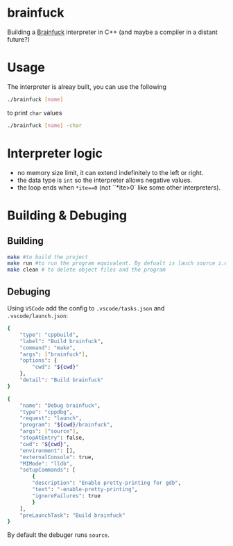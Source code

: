 # brainfuck

Building a [Brainfuck](https://en.wikipedia.org/wiki/Brainfuck#:~:text=Brainfuck%20is%20an%20esoteric%20programming,pointer%2C%20and%20an%20instruction%20pointer.) interpreter in C++ (and maybe a compiler in a distant future?)

# Usage 

The interpreter is alreay built, you can use the following
```bash
./brainfuck [name]
```
to print `char` values

```bash
./brainfuck [name] -char
```
# Interpreter logic
- no memory size limit, it can extend indefinitely to the left or right.
- the data type is `int` so the interpreter allows negative values.
- the loop ends when `*ite==0` (not ``*ite>0` like some other interpreters).


# Building & Debuging

## Building

```Bash
make #to build the project
make run #to run the program equivalent. By defualt is lauch source i.e. the command is equivalent to ./brainfuck source
make clean # to delete object files and the program
```
## Debuging 

Using `VSCode` add the config to `.vscode/tasks.json` and `.vscode/launch.json`:

```Bash
{
    "type": "cppbuild",
    "label": "Build brainfuck",
    "command": "make",
    "args": ["brainfuck"],
    "options": {
        "cwd": "${cwd}"
    },
    "detail": "Build brainfuck"
}
```

```Bash
{
    "name": "Debug brainfuck",
    "type": "cppdbg",
    "request": "launch",
    "program": "${cwd}/brainfuck",
    "args": ["source"],
    "stopAtEntry": false,
    "cwd": "${cwd}",
    "environment": [],
    "externalConsole": true,
    "MIMode": "lldb",
    "setupCommands": [
        {
        "description": "Enable pretty-printing for gdb",
        "text": "-enable-pretty-printing",
        "ignoreFailures": true
        }
    ],
    "preLaunchTask": "Build brainfuck"
}
```
By default the debuger runs `source`.